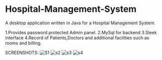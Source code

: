 # Hospital-Management-System
A desktop application written in Java for a Hospital Management System. 

1.Provides password protected Admin panel.
2.MySql for backend
3.Sleek interface
4.Record of Patients,Doctors and additional facilities such as rooms and billing.



SCREENSHOTS:
![S1](https://user-images.githubusercontent.com/66634371/113739577-8ec43080-971d-11eb-8bf5-37acced61ece.png)
![s2](https://user-images.githubusercontent.com/66634371/113739585-908df400-971d-11eb-9a31-2bb516f71ee8.png)
![s3](https://user-images.githubusercontent.com/66634371/113739589-91bf2100-971d-11eb-971e-9c57a14bd98b.png)
![s4](https://user-images.githubusercontent.com/66634371/113739592-9257b780-971d-11eb-8b7d-5247def2677a.png)
